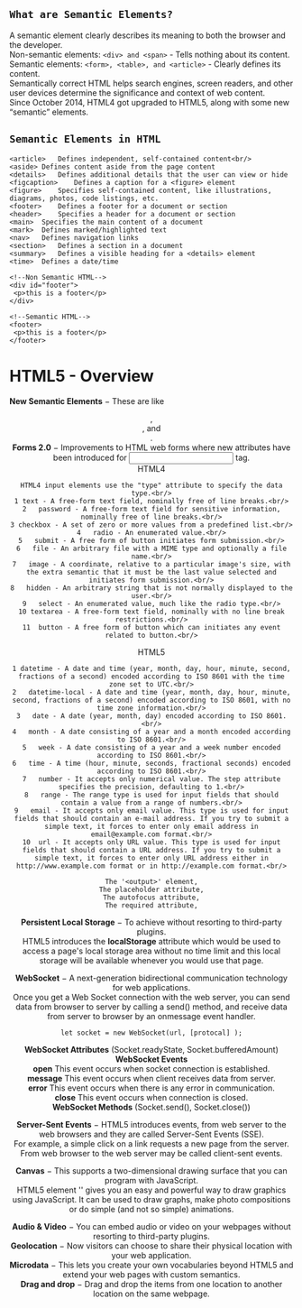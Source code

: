 ## `What are Semantic Elements?`
A semantic element clearly describes its meaning to both the browser and the developer.<br/>
Non-semantic elements: `<div> and <span>` - Tells nothing about its content.<br/>
Semantic elements: `<form>, <table>, and <article>` - Clearly defines its content.<br/>
Semantically correct HTML helps search engines, screen readers, and other user devices determine the significance and context of web content.<br/>
Since October 2014, HTML4 got upgraded to HTML5, along with some new “semantic” elements.<br/>

## `Semantic Elements in HTML`
```
<article>	Defines independent, self-contained content<br/>
<aside>	Defines content aside from the page content
<details>	Defines additional details that the user can view or hide
<figcaption>	Defines a caption for a <figure> element
<figure>	Specifies self-contained content, like illustrations, diagrams, photos, code listings, etc.
<footer>	Defines a footer for a document or section
<header>	Specifies a header for a document or section
<main>	Specifies the main content of a document
<mark>	Defines marked/highlighted text
<nav>	Defines navigation links
<section>	Defines a section in a document
<summary>	Defines a visible heading for a <details> element
<time>	Defines a date/time

<!--Non Semantic HTML-->
<div id="footer">
 <p>this is a footer</p>
</div>
 
<!--Semantic HTML-->
<footer>
 <p>this is a footer</p>
</footer>
```

# HTML5 - Overview
**New Semantic Elements** − These are like <header>, <footer>, and <section>.<br/>
**Forms 2.0** − Improvements to HTML web forms where new attributes have been introduced for <input> tag.<br/>
HTML4
```
HTML4 input elements use the "type" attribute to specify the data type.<br/>
1 text - A free-form text field, nominally free of line breaks.<br/>
2	password - A free-form text field for sensitive information, nominally free of line breaks.<br/>
3 checkbox - A set of zero or more values from a predefined list.<br/>
4	radio - An enumerated value.<br/>
5	submit - A free form of button initiates form submission.<br/>
6	file - An arbitrary file with a MIME type and optionally a file name.<br/>
7	image - A coordinate, relative to a particular image's size, with the extra semantic that it must be the last value selected and initiates form submission.<br/>
8	hidden - An arbitrary string that is not normally displayed to the user.<br/>
9	select - An enumerated value, much like the radio type.<br/>
10 textarea - A free-form text field, nominally with no line break restrictions.<br/>
11	button - A free form of button which can initiates any event related to button.<br/>
 ```
 HTML5
 ```
1 datetime - A date and time (year, month, day, hour, minute, second, fractions of a second) encoded according to ISO 8601 with the time zone set to UTC.<br/>
2	datetime-local - A date and time (year, month, day, hour, minute, second, fractions of a second) encoded according to ISO 8601, with no time zone information.<br/>
3	date - A date (year, month, day) encoded according to ISO 8601.<br/>
4	month - A date consisting of a year and a month encoded according to ISO 8601.<br/>
5	week - A date consisting of a year and a week number encoded according to ISO 8601.<br/>
6	time - A time (hour, minute, seconds, fractional seconds) encoded according to ISO 8601.<br/>
7	number - It accepts only numerical value. The step attribute specifies the precision, defaulting to 1.<br/>
8	range - The range type is used for input fields that should contain a value from a range of numbers.<br/>
9	email - It accepts only email value. This type is used for input fields that should contain an e-mail address. If you try to submit a simple text, it forces to enter only email address in email@example.com format.<br/>
10	url - It accepts only URL value. This type is used for input fields that should contain a URL address. If you try to submit a simple text, it forces to enter only URL address either in http://www.example.com format or in http://example.com format.<br/>
 
 The '<output>' element,
 The placeholder attribute,
 The autofocus attribute,
 The required attribute,
 
 ```
 
**Persistent Local Storage** − To achieve without resorting to third-party plugins.<br/>
HTML5 introduces the **localStorage** attribute which would be used to access a page's local storage area without no time limit and this local storage will be available whenever you would use that page.

**WebSocket** − A next-generation bidirectional communication technology for web applications.<br/>
Once you get a Web Socket connection with the web server, you can send data from browser to server by calling a send() method, and receive data from server to browser by an onmessage event handler.<br/>
```
let socket = new WebSocket(url, [protocal] );
```
**WebSocket Attributes** (Socket.readyState, Socket.bufferedAmount)<br/>
**WebSocket Events**<br/>
  **open**	This event occurs when socket connection is established.<br/>
  **message**	This event occurs when client receives data from server.<br/>
  **error**	This event occurs when there is any error in communication.<br/>
  **close**	This event occurs when connection is closed.<br/>
**WebSocket Methods** (Socket.send(), Socket.close())<br/>

**Server-Sent Events** − HTML5 introduces events, from web server to the web browsers and they are called Server-Sent Events (SSE).<br/>
For example, a simple click on a link requests a new page from the server. From web browser to the web server may be called client-sent events.

**Canvas** − This supports a two-dimensional drawing surface that you can program with JavaScript.<br/>
HTML5 element '<canvas>' gives you an easy and powerful way to draw graphics using JavaScript. It can be used to draw graphs, make photo compositions or do simple (and not so simple) animations.

**Audio & Video** − You can embed audio or video on your webpages without resorting to third-party plugins.<br/>
**Geolocation** − Now visitors can choose to share their physical location with your web application.<br/>
**Microdata** − This lets you create your own vocabularies beyond HTML5 and extend your web pages with custom semantics.<br/>
**Drag and drop** − Drag and drop the items from one location to another location on the same webpage.<br/>
 
 

